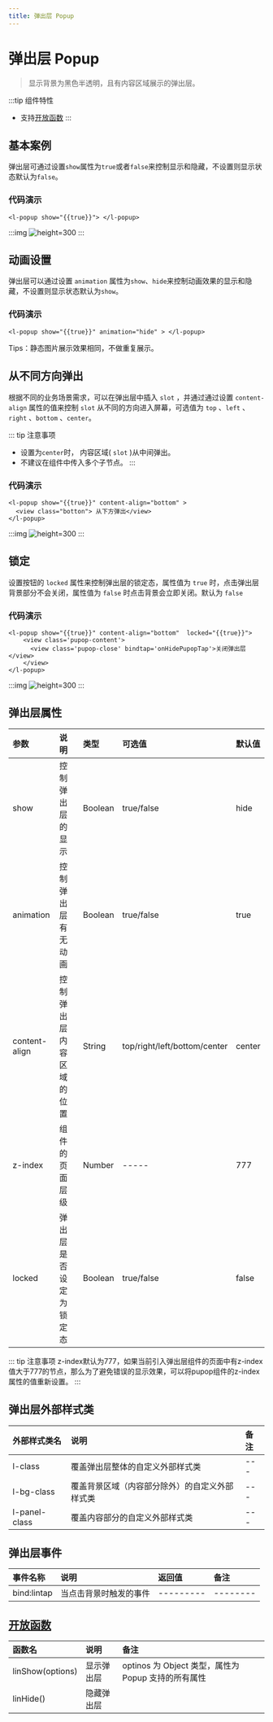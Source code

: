 ```yaml
---
title: 弹出层 Popup
---
```


# <H2Icon /> 弹出层 Popup

> 显示背景为黑色半透明，且有内容区域展示的弹出层。

:::tip 组件特性
- 支持[开放函数](#开放函数)
:::

## 基本案例 

弹出层可通过设置`show`属性为`true`或者`false`来控制显示和隐藏，不设置则显示状态默认为`false`。

### 代码演示
```wxml
<l-popup show="{{true}}"> </l-popup>
```

:::img
![height=300](/screenshots/popup/1.png)
:::

## 动画设置

弹出层可以通过设置 `animation` 属性为`show`、`hide`来控制动画效果的显示和隐藏，不设置则显示状态默认为`show`。

### 代码演示
```wxml
<l-popup show="{{true}}" animation="hide" > </l-popup>

```
Tips：静态图片展示效果相同，不做重复展示。

## 从不同方向弹出

根据不同的业务场景需求，可以在弹出层中插入 `slot` ，并通过通过设置 `content-align` 属性的值来控制 `slot` 从不同的方向进入屏幕，可选值为 `top` 、`left` 、`right` 、`bottom` 、`center`。


::: tip 注意事项
 * 设置为`center`时， 内容区域( `slot` )从中间弹出。 
 * 不建议在组件中传入多个子节点。
:::

### 代码演示
```wxml
<l-popup show="{{true}}" content-align="bottom" > 
  <view class="botton"> 从下方弹出</view>
</l-popup>

```

:::img
![height=300](/screenshots/popup/2.png)
:::


## 锁定

设置按钮的 `locked` 属性来控制弹出层的锁定态，属性值为 `true` 时，点击弹出层背景部分不会关闭，属性值为 `false` 时点击背景会立即关闭。默认为 `false` 

### 代码演示
```wxml
<l-popup show="{{true}}" content-align="bottom"  locked="{{true}}">
    <view class='pupop-content'>
      <view class='pupop-close' bindtap='onHidePupopTap'>关闭弹出层</view>
    </view>
</l-popup>

```

:::img
![height=300](/screenshots/popup/3.png)
:::


## 弹出层属性

| 参数          | 说明                     | 类型    | 可选值                       | 默认值 |
| :------------ | :----------------------- | :------ | :--------------------------- | :----- |
| show          | 控制弹出层的显示         | Boolean | true/false                   | hide   |
| animation     | 控制弹出层有无动画       | Boolean | true/false                   | true   |
| content-align | 控制弹出层内容区域的位置 | String  | top/right/left/bottom/center | center |
| z-index       | 组件的页面层级           | Number  | -----                        | 777    |
| locked        | 弹出层是否设定为锁定态   | Boolean | true/false                   | false  |

::: tip 注意事项
 z-index默认为777，如果当前引入弹出层组件的页面中有z-index值大于777的节点，那么为了避免错误的显示效果，可以将pupop组件的z-index属性的值重新设置。
:::

## 弹出层外部样式类
| 外部样式类名  | 说明                                           | 备注 |
| :------------ | :--------------------------------------------- | :--- |
| l-class       | 覆盖弹出层整体的自定义外部样式类               | ---  |
| l-bg-class    | 覆盖背景区域（内容部分除外）的自定义外部样式类 | ---  |
| l-panel-class | 覆盖内容部分的自定义外部样式类                 | ---  |

## 弹出层事件

| 事件名称    | 说明                   | 返回值    | 备注     |
| :---------- | :--------------------- | :-------- | :------- |
| bind:lintap | 当点击背景时触发的事件 | --------- | -------- |

## [开放函数](https://doc.mini.talelin.com/start/open-function.html)
| 函数名           | 说明       | 备注                                                |
| :--------------- | :--------- | :-------------------------------------------------- |
| linShow(options) | 显示弹出层 | optinos 为 Object 类型，属性为 Popup 支持的所有属性 |
| linHide()        | 隐藏弹出层 |                                                     |

<RightMenu />

